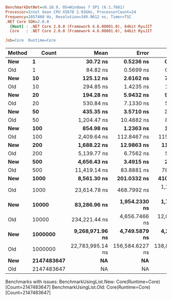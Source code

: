 ``` ini

BenchmarkDotNet=v0.10.9, OS=Windows 7 SP1 (6.1.7601)
Processor=Intel Xeon CPU X5670 2.93GHz, ProcessorCount=24
Frequency=2857460 Hz, Resolution=349.9612 ns, Timer=TSC
.NET Core SDK=2.0.0
  [Host] : .NET Core 2.0.0 (Framework 4.6.00001.0), 64bit RyuJIT
  Core   : .NET Core 2.0.0 (Framework 4.6.00001.0), 64bit RyuJIT

Job=Core  Runtime=Core  

```
 | Method |      Count |             Mean |           Error |          StdDev |           Median |
 |------- |----------- |-----------------:|----------------:|----------------:|-----------------:|
 |    **New** |          **1** |         **30.72 ns** |       **0.5236 ns** |       **0.4088 ns** |         **30.62 ns** |
 |    Old |          1 |         84.82 ns |       0.5699 ns |       0.4759 ns |         84.83 ns |
 |    **New** |         **10** |        **125.12 ns** |       **2.6162 ns** |       **7.4641 ns** |        **122.21 ns** |
 |    Old |         10 |        294.85 ns |       1.4235 ns |       1.1887 ns |        294.64 ns |
 |    **New** |         **20** |        **194.28 ns** |       **5.9432 ns** |       **9.4265 ns** |        **189.00 ns** |
 |    Old |         20 |        530.84 ns |       7.1330 ns |       5.5690 ns |        532.49 ns |
 |    **New** |         **50** |        **435.35 ns** |       **3.5710 ns** |       **3.1656 ns** |        **433.69 ns** |
 |    Old |         50 |      1,204.47 ns |      10.4882 ns |       8.1885 ns |      1,201.53 ns |
 |    **New** |        **100** |        **854.98 ns** |       **1.2363 ns** |       **1.0324 ns** |        **855.13 ns** |
 |    Old |        100 |      2,409.64 ns |     112.8467 ns |     115.8852 ns |      2,356.28 ns |
 |    **New** |        **200** |      **1,688.22 ns** |      **12.9863 ns** |      **11.5120 ns** |      **1,686.58 ns** |
 |    Old |        200 |      5,139.77 ns |       6.7562 ns |       5.9892 ns |      5,142.65 ns |
 |    **New** |        **500** |      **4,656.43 ns** |       **3.4915 ns** |       **2.7260 ns** |      **4,655.36 ns** |
 |    Old |        500 |     11,419.14 ns |      83.8881 ns |      78.4690 ns |     11,381.02 ns |
 |    **New** |       **1000** |      **8,561.30 ns** |     **201.0332 ns** |     **410.6575 ns** |      **8,332.56 ns** |
 |    Old |       1000 |     23,614.78 ns |     468.7992 ns |   1,184.7153 ns |     22,836.44 ns |
 |    **New** |      **10000** |     **83,286.96 ns** |   **1,954.2330 ns** |   **1,732.3765 ns** |     **82,829.32 ns** |
 |    Old |      10000 |    234,221.44 ns |   4,656.7466 ns |  12,020.5500 ns |    227,223.34 ns |
 |    **New** |    **1000000** |  **9,268,971.96 ns** |   **4,749.5879 ns** |   **4,210.3856 ns** |  **9,270,671.39 ns** |
 |    Old |    1000000 | 22,783,995.14 ns | 156,584.6227 ns | 138,808.1759 ns | 22,773,061.20 ns |
 |    **New** | **2147483647** |               **NA** |              **NA** |              **NA** |               **NA** |
 |    Old | 2147483647 |               NA |              NA |              NA |               NA |

Benchmarks with issues:
  BenchmarkUsingList.New: Core(Runtime=Core) [Count=2147483647]
  BenchmarkUsingList.Old: Core(Runtime=Core) [Count=2147483647]

